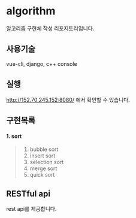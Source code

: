 # algorithm
알고리즘 구현체 작성 리포지토리입니다.

## 사용기술
vue-cli, django, c++ console

## 실행
http://152.70.245.152:8080/ 에서 확인할 수 있습니다.


## 구현목록
#### 1. sort
> 1. bubble sort 
> 2. insert sort
> 3. selection sort
> 4. merge sort
> 5. quick sort

## RESTful api
rest api를 제공합니다.

